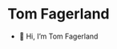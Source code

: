 # Tom Fagerland

- 👋 Hi, I’m Tom Fagerland

<!---
tofagerl/tofagerl is a ✨ special ✨ repository because its `README.md` (this file) appears on your GitHub profile.
You can click the Preview link to take a look at your changes.
--->
